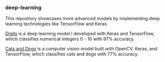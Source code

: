 ### deep-learning

This repository showcases more advanced models by implementing deep learning technologies like TensorFlow and Keras.

[Digits](https://github.com/nwoodr94/machine-learning/blob/master/deep-learning/deep_learning_MNIST.ipynb) is a deep learning model I developed with Keras and TensorFlow, which classifies numerical integers 0 - 10 with 97% accuracy.

[Cats and Dogs](https://github.com/nwoodr94/machine-learning/blob/master/deep-learning/Cats-and-Dogs-OpenCV.ipynb) is a computer vision model built with OpenCV, Keras, and TensorFlow, which classifies cats and dogs with 77% accuracy.
